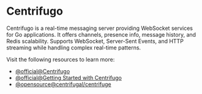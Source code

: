 # Centrifugo

Centrifugo is a real-time messaging server providing WebSocket services for Go applications. It offers channels, presence info, message history, and Redis scalability. Supports WebSocket, Server-Sent Events, and HTTP streaming while handling complex real-time patterns.

Visit the following resources to learn more:

- [@official@Centrifugo](https://centrifugal.dev/)
- [@official@Getting Started with Centrifugo](https://centrifugal.dev/docs/getting-started/introduction)
- [@opensource@centrifugal/centrifuge](https://github.com/centrifugal/centrifuge)